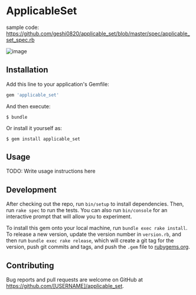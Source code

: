 # ApplicableSet
sample code: https://github.com/geshi0820/applicable_set/blob/master/spec/applicable_set_spec.rb

![image](https://cloud.githubusercontent.com/assets/9958882/25654787/5fbda75e-302d-11e7-8174-19a28282c573.png)


## Installation

Add this line to your application's Gemfile:

```ruby
gem 'applicable_set'
```

And then execute:

    $ bundle

Or install it yourself as:

    $ gem install applicable_set

## Usage

TODO: Write usage instructions here

## Development

After checking out the repo, run `bin/setup` to install dependencies. Then, run `rake spec` to run the tests. You can also run `bin/console` for an interactive prompt that will allow you to experiment.

To install this gem onto your local machine, run `bundle exec rake install`. To release a new version, update the version number in `version.rb`, and then run `bundle exec rake release`, which will create a git tag for the version, push git commits and tags, and push the `.gem` file to [rubygems.org](https://rubygems.org).

## Contributing

Bug reports and pull requests are welcome on GitHub at https://github.com/[USERNAME]/applicable_set.

